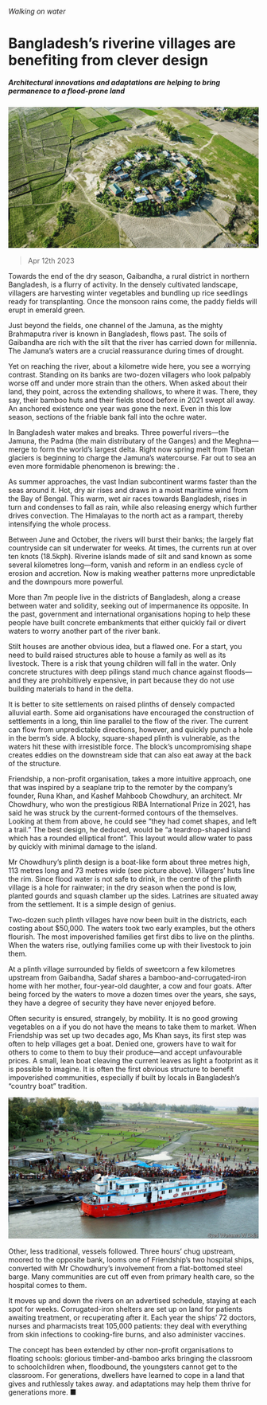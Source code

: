 ###### Walking on water

# Bangladesh’s riverine villages are benefiting from clever design 

##### Architectural innovations and adaptations are helping to bring permanence to a flood-prone land 

![image](images/20230415_CUP005.jpg) 

> Apr 12th 2023 

Towards the end of the dry season, Gaibandha, a rural district in northern Bangladesh, is a flurry of activity. In the densely cultivated landscape, villagers are harvesting winter vegetables and bundling up rice seedlings ready for transplanting. Once the monsoon rains come, the paddy fields will erupt in emerald green. 

Just beyond the fields, one channel of the Jamuna, as the mighty Brahmaputra river is known in Bangladesh, flows past. The soils of Gaibandha are rich with the silt that the river has carried down for millennia. The Jamuna’s waters are a crucial reassurance during times of drought.

Yet on reaching the river, about a kilometre wide here, you see a worrying contrast. Standing on its banks are two-dozen villagers who look palpably worse off and under more strain than the others. When asked about their land, they point, across the extending shallows, to where it was. There, they say, their bamboo huts and their fields stood before  in 2021 swept all away. An anchored existence one year was gone the next. Even in this low season, sections of the friable bank fall into the ochre water.

In Bangladesh water makes and breaks. Three powerful rivers—the Jamuna, the Padma (the main distributary of the Ganges) and the Meghna—merge to form the world’s largest delta. Right now spring melt from Tibetan glaciers is beginning to charge the Jamuna’s watercourse. Far out to sea an even more formidable phenomenon is brewing: the . 

As summer approaches, the vast Indian subcontinent warms faster than the seas around it. Hot, dry air rises and draws in a moist maritime wind from the Bay of Bengal. This warm, wet air races towards Bangladesh, rises in turn and condenses to fall as rain, while also releasing energy which further drives convection. The Himalayas to the north act as a rampart, thereby intensifying the whole process.

Between June and October, the rivers will burst their banks; the largely flat countryside can sit underwater for weeks. At times, the currents run at over ten knots (18.5kph). Riverine islands made of silt and sand known as some several kilometres long—form, vanish and reform in an endless cycle of erosion and accretion. Now  is making weather patterns more unpredictable and the downpours more powerful.

More than 7m people live in the districts of Bangladesh, along a crease between water and solidity, seeking out of impermanence its opposite. In the past, government and international organisations hoping to help these people have built concrete embankments that either quickly fail or divert waters to worry another part of the river bank. 

Stilt houses are another obvious idea, but a flawed one. For a start, you need to build raised structures able to house a family as well as its livestock. There is a risk that young children will fall in the water. Only concrete structures with deep pilings stand much chance against floods—and they are prohibitively expensive, in part because they do not use building materials to hand in the delta.

It is better to site settlements on raised plinths of densely compacted alluvial earth. Some aid organisations have encouraged the construction of settlements in a long, thin line parallel to the flow of the river. The current can flow from unpredictable directions, however, and quickly punch a hole in the berm’s side. A blocky, square-shaped plinth is vulnerable, as the waters hit these with irresistible force. The block’s uncompromising shape creates eddies on the downstream side that can also eat away at the back of the structure.

Friendship, a non-profit organisation, takes a more intuitive approach, one that was inspired by a seaplane trip to the remoter by the company’s founder, Runa Khan, and Kashef Mahboob Chowdhury, an architect. Mr Chowdhury, who won the prestigious RIBA International Prize in 2021, has said he was struck by the current-formed contours of the themselves. Looking at them from above, he could see “they had comet shapes, and left a trail.” The best design, he deduced, would be “a teardrop-shaped island which has a rounded elliptical front”. This layout would allow water to pass by quickly with minimal damage to the island.

Mr Chowdhury’s plinth design is a boat-like form about three metres high, 113 metres long and 73 metres wide (see picture above). Villagers’ huts line the rim. Since flood water is not safe to drink, in the centre of the plinth village is a hole for rainwater; in the dry season when the pond is low, planted gourds and squash clamber up the sides. Latrines are situated away from the settlement. It is a simple design of genius.

Two-dozen such plinth villages have now been built in the districts, each costing about $50,000. The waters took two early examples, but the others flourish. The most impoverished families get first dibs to live on the plinths. When the waters rise, outlying families come up with their livestock to join them. 

At a plinth village surrounded by fields of sweetcorn a few kilometres upstream from Gaibandha, Sadaf shares a bamboo-and-corrugated-iron home with her mother, four-year-old daughter, a cow and four goats. After being forced by the waters to move a dozen times over the years, she says, they have a degree of security they have never enjoyed before.

Often security is ensured, strangely, by mobility. It is no good growing vegetables on a if you do not have the means to take them to market. When Friendship was set up two decades ago, Ms Khan says, its first step was often to help villages get a boat. Denied one, growers have to wait for others to come to them to buy their produce—and accept unfavourable prices. A small, lean boat cleaving the current leaves as light a footprint as it is possible to imagine. It is often the first obvious structure to benefit impoverished communities, especially if built by locals in Bangladesh’s “country boat” tradition.

![image](images/20230415_CUP505.jpg) 


Other, less traditional, vessels followed. Three hours’ chug upstream, moored to the opposite bank, looms one of Friendship’s two hospital ships, converted with Mr Chowdhury’s involvement from a flat-bottomed steel barge. Many communities are cut off even from primary health care, so the hospital comes to them. 

It moves up and down the rivers on an advertised schedule, staying at each spot for weeks. Corrugated-iron shelters are set up on land for patients awaiting treatment, or recuperating after it. Each year the ships’ 72 doctors, nurses and pharmacists treat 105,000 patients: they deal with everything from skin infections to cooking-fire burns, and also administer vaccines.

The concept has been extended by other non-profit organisations to floating schools: glorious timber-and-bamboo arks bringing the classroom to schoolchildren when, floodbound, the youngsters cannot get to the classroom. For generations, dwellers have learned to cope in a land that gives and ruthlessly takes away.  and adaptations may help them thrive for generations more. ■



